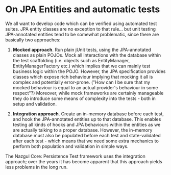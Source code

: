 On JPA Entities and automatic tests
=============================

We all want to develop code which can be verified using automated test suites.
JPA entity classes are no exception to that rule... but unit testing 
JPA-annotated entities tend to be somewhat problematic, since there are 
basically two approaches:

1. **Mocked approach**. Run plain jUnit tests, using the JPA-annotated 
   classes as plain POJOs. Mock all interactions with the database 
   within the test scaffolding (i.e. objects such as EntityManager, 
   EntityManagerFactory etc.) which implies that we can mainly test 
   business logic within the POJO. However, the JPA specification provides
   classes which expose rich behaviour implying that mocking it all is
   complex and potentially error-prone. ("How can I be sure that my mocked
   behaviour is equal to an actual provider's behaviour in some respect"?)
   Moreover, while mock frameworks are certainly manageable they do introduce
   some means of complexity into the tests - both in setup and validation.
   
2. **Integration approach**. Create an in-memory database before each test, and 
   hook the JPA-annotated entities up to that database. This enables testing
   all kinds of hooks and JPA behaviours within the entities as we are actually 
   talking to a proper database. However, the in-memory database must also be
   populated before each test and state-validated after each test - which means
   that we need some extra mechanics to perform both population and validation 
   in simple ways.
   
The Nazgul Core: Persistence Test framework uses the integration approach; over 
the years it has become apparent that this approach yields less problems in the
long run.
